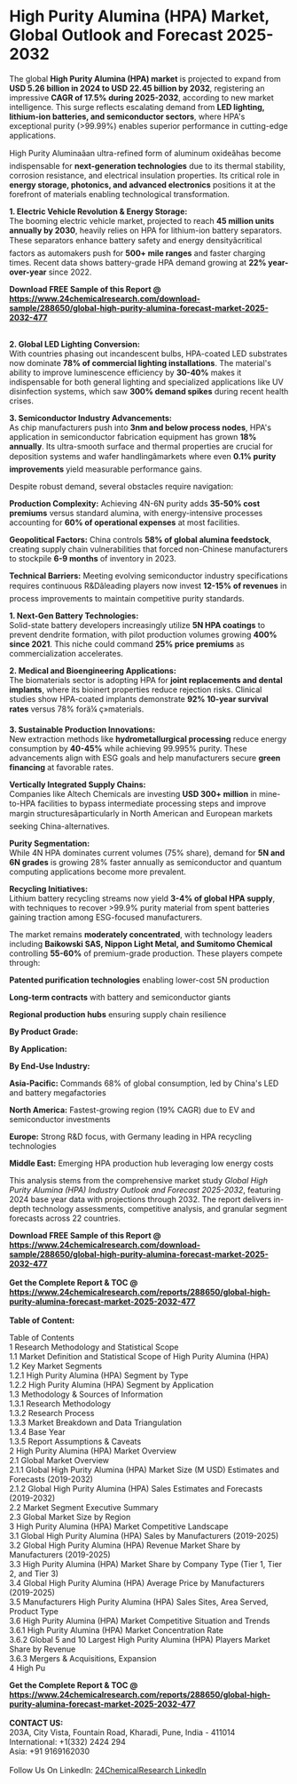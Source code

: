 <h1>High Purity Alumina (HPA) Market, Global Outlook and Forecast 2025-2032</h1><p>The global <strong>High Purity Alumina (HPA) market</strong> is projected to expand from <strong>USD 5.26 billion in 2024 to USD 22.45 billion by 2032</strong>, registering an impressive <strong>CAGR of 17.5% during 2025-2032</strong>, according to new market intelligence. This surge reflects escalating demand from <strong>LED lighting, lithium-ion batteries, and semiconductor sectors</strong>, where HPA's exceptional purity (&gt;99.99%) enables superior performance in cutting-edge applications.</p><p>High Purity Aluminaâan ultra-refined form of aluminum oxideâhas become indispensable for <strong>next-generation technologies</strong> due to its thermal stability, corrosion resistance, and electrical insulation properties. Its critical role in <strong>energy storage, photonics, and advanced electronics</strong> positions it at the forefront of materials enabling technological transformation.</p><p><strong>1. Electric Vehicle Revolution &amp; Energy Storage:</strong><br>
The booming electric vehicle market, projected to reach <strong>45 million units annually by 2030</strong>, heavily relies on HPA for lithium-ion battery separators. These separators enhance battery safety and energy densityâcritical factors as automakers push for <strong>500+ mile ranges</strong> and faster charging times. Recent data shows battery-grade HPA demand growing at <strong>22% year-over-year</strong> since 2022.</p><div><b>Download FREE Sample of this Report @ 
            <a href="https://www.24chemicalresearch.com/download-sample/288650/global-high-purity-alumina-forecast-market-2025-2032-477">
            https://www.24chemicalresearch.com/download-sample/288650/global-high-purity-alumina-forecast-market-2025-2032-477</a></b></div><br><p><strong>2. Global LED Lighting Conversion:</strong><br>
With countries phasing out incandescent bulbs, HPA-coated LED substrates now dominate <strong>78% of commercial lighting installations</strong>. The material's ability to improve luminescence efficiency by <strong>30-40%</strong> makes it indispensable for both general lighting and specialized applications like UV disinfection systems, which saw <strong>300% demand spikes</strong> during recent health crises.</p><p><strong>3. Semiconductor Industry Advancements:</strong><br>
As chip manufacturers push into <strong>3nm and below process nodes</strong>, HPA's application in semiconductor fabrication equipment has grown <strong>18% annually</strong>. Its ultra-smooth surface and thermal properties are crucial for deposition systems and wafer handlingâmarkets where even <strong>0.1% purity improvements</strong> yield measurable performance gains.</p><p>Despite robust demand, several obstacles require navigation:</p><p><strong>Production Complexity:</strong> Achieving 4N-6N purity adds <strong>35-50% cost premiums</strong> versus standard alumina, with energy-intensive processes accounting for <strong>60% of operational expenses</strong> at most facilities.</p><p><strong>Geopolitical Factors:</strong> China controls <strong>58% of global alumina feedstock</strong>, creating supply chain vulnerabilities that forced non-Chinese manufacturers to stockpile <strong>6-9 months</strong> of inventory in 2023.</p><p><strong>Technical Barriers:</strong> Meeting evolving semiconductor industry specifications requires continuous R&amp;Dâleading players now invest <strong>12-15% of revenues</strong> in process improvements to maintain competitive purity standards.</p><p><strong>1. Next-Gen Battery Technologies:</strong><br>
Solid-state battery developers increasingly utilize <strong>5N HPA coatings</strong> to prevent dendrite formation, with pilot production volumes growing <strong>400% since 2021</strong>. This niche could command <strong>25% price premiums</strong> as commercialization accelerates.</p><p><strong>2. Medical and Bioengineering Applications:</strong><br>
The biomaterials sector is adopting HPA for <strong>joint replacements and dental implants</strong>, where its bioinert properties reduce rejection risks. Clinical studies show HPA-coated implants demonstrate <strong>92% 10-year survival rates</strong> versus 78% forä¼ ç»materials.</p><p><strong>3. Sustainable Production Innovations:</strong><br>
New extraction methods like <strong>hydrometallurgical processing</strong> reduce energy consumption by <strong>40-45%</strong> while achieving 99.995% purity. These advancements align with ESG goals and help manufacturers secure <strong>green financing</strong> at favorable rates.</p><p><strong>Vertically Integrated Supply Chains:</strong><br>
	Companies like Altech Chemicals are investing <strong>USD 300+ million</strong> in mine-to-HPA facilities to bypass intermediate processing steps and improve margin structuresâparticularly in North American and European markets seeking China-alternatives.</p><p><strong>Purity Segmentation:</strong><br>
	While 4N HPA dominates current volumes (75% share), demand for <strong>5N and 6N grades</strong> is growing 28% faster annually as semiconductor and quantum computing applications become more prevalent.</p><p><strong>Recycling Initiatives:</strong><br>
	Lithium battery recycling streams now yield <strong>3-4% of global HPA supply</strong>, with techniques to recover &gt;99.9% purity material from spent batteries gaining traction among ESG-focused manufacturers.</p><p>The market remains <strong>moderately concentrated</strong>, with technology leaders including <strong>Baikowski SAS, Nippon Light Metal, and Sumitomo Chemical</strong> controlling <strong>55-60%</strong> of premium-grade production. These players compete through:</p><p><strong>Patented purification technologies</strong> enabling lower-cost 5N production</p><p><strong>Long-term contracts</strong> with battery and semiconductor giants</p><p><strong>Regional production hubs</strong> ensuring supply chain resilience</p><p><strong>By Product Grade:</strong></p><p><strong>By Application:</strong></p><p><strong>By End-Use Industry:</strong></p><p><strong>Asia-Pacific:</strong> Commands 68% of global consumption, led by China's LED and battery megafactories</p><p><strong>North America:</strong> Fastest-growing region (19% CAGR) due to EV and semiconductor investments</p><p><strong>Europe:</strong> Strong R&amp;D focus, with Germany leading in HPA recycling technologies</p><p><strong>Middle East:</strong> Emerging HPA production hub leveraging low energy costs</p><p>This analysis stems from the comprehensive market study <em>Global High Purity Alumina (HPA) Industry Outlook and Forecast 2025-2032</em>, featuring 2024 base year data with projections through 2032. The report delivers in-depth technology assessments, competitive analysis, and granular segment forecasts across 22 countries.</p><div><b>Download FREE Sample of this Report @ 
            <a href="https://www.24chemicalresearch.com/download-sample/288650/global-high-purity-alumina-forecast-market-2025-2032-477">
            https://www.24chemicalresearch.com/download-sample/288650/global-high-purity-alumina-forecast-market-2025-2032-477</a></b></div><br><div><b>Get the Complete Report & TOC @ 
            <a href="https://www.24chemicalresearch.com/reports/288650/global-high-purity-alumina-forecast-market-2025-2032-477">
            https://www.24chemicalresearch.com/reports/288650/global-high-purity-alumina-forecast-market-2025-2032-477</a></b></div><br>
            <b>Table of Content:</b><p>Table of Contents<br />
1 Research Methodology and Statistical Scope<br />
1.1 Market Definition and Statistical Scope of High Purity Alumina (HPA)<br />
1.2 Key Market Segments<br />
1.2.1 High Purity Alumina (HPA) Segment by Type<br />
1.2.2 High Purity Alumina (HPA) Segment by Application<br />
1.3 Methodology & Sources of Information<br />
1.3.1 Research Methodology<br />
1.3.2 Research Process<br />
1.3.3 Market Breakdown and Data Triangulation<br />
1.3.4 Base Year<br />
1.3.5 Report Assumptions & Caveats<br />
2 High Purity Alumina (HPA) Market Overview<br />
2.1 Global Market Overview<br />
2.1.1 Global High Purity Alumina (HPA) Market Size (M USD) Estimates and Forecasts (2019-2032)<br />
2.1.2 Global High Purity Alumina (HPA) Sales Estimates and Forecasts (2019-2032)<br />
2.2 Market Segment Executive Summary<br />
2.3 Global Market Size by Region<br />
3 High Purity Alumina (HPA) Market Competitive Landscape<br />
3.1 Global High Purity Alumina (HPA) Sales by Manufacturers (2019-2025)<br />
3.2 Global High Purity Alumina (HPA) Revenue Market Share by Manufacturers (2019-2025)<br />
3.3 High Purity Alumina (HPA) Market Share by Company Type (Tier 1, Tier 2, and Tier 3)<br />
3.4 Global High Purity Alumina (HPA) Average Price by Manufacturers (2019-2025)<br />
3.5 Manufacturers High Purity Alumina (HPA) Sales Sites, Area Served, Product Type<br />
3.6 High Purity Alumina (HPA) Market Competitive Situation and Trends<br />
3.6.1 High Purity Alumina (HPA) Market Concentration Rate<br />
3.6.2 Global 5 and 10 Largest High Purity Alumina (HPA) Players Market Share by Revenue<br />
3.6.3 Mergers & Acquisitions, Expansion<br />
4 High Pu</p><div><b>Get the Complete Report & TOC @ 
            <a href="https://www.24chemicalresearch.com/reports/288650/global-high-purity-alumina-forecast-market-2025-2032-477">
            https://www.24chemicalresearch.com/reports/288650/global-high-purity-alumina-forecast-market-2025-2032-477</a></b></div><br><b>CONTACT US:</b><br>
            203A, City Vista, Fountain Road, Kharadi, Pune, India - 411014<br>
            International: +1(332) 2424 294<br>
            Asia: +91 9169162030 <br><br>
            Follow Us On LinkedIn: <a href="https://www.linkedin.com/company/24chemicalresearch/">24ChemicalResearch LinkedIn</a>